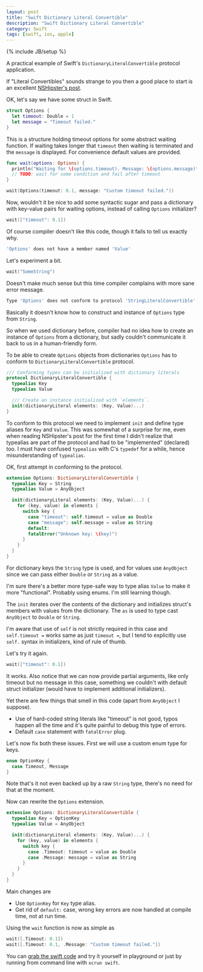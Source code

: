 ```yaml
---
layout: post
title: "Swift Dictionary Literal Convertible"
description: "Swift Dictionary Literal Convertible"
category: Swift
tags: [swift, ios, apple]
---
```

{% include JB/setup %}

A practical example of Swift's `DictionaryLiteralConvertible` protocol application.

<!--more-->

If "Literal Convertibles" sounds strange to you then a good place to start is an excellent [NSHipster's post](http://nshipster.com/swift-literal-convertible/).

OK, let's say we have some struct in Swift.

```swift
struct Options {
  let timeout: Double = 1
  let message = "Timeout failed."
}
```

This is a structure holding timeout options for some abstract waiting function. If waiting takes longer that `timeout` then waiting is terminated and the `message` is displayed. For convenience default values are provided.

```swift
func wait(options: Options) {
  println("Waiting for \(options.timeout). Message: \(options.message)")
  // TODO: wait for some condition and fail after timeout
}

wait(Options(timeout: 0.1, message: "Custom timeout failed."))
```

Now, wouldn't it be nice to add some syntactic sugar and pass a dictionary with key-value pairs for waiting options, instead of calling `Options` initializer?

```swift
wait(["timeout": 0.1])
```

Of course compiler doesn't like this code, though it fails to tell us exactly why.

```bash
'Options' does not have a member named 'Value'
```

Let's experiment a bit.

```swift
wait("SomeString")
```

Doesn't make much sense but this time compiler complains with more sane error message.

```bash
Type 'Options' does not conform to protocol 'StringLiteralConvertible'
```

Basically it doesn't know how to construct and instance of `Options` type from `String`.

So when we used dictionary before, compiler had no idea how to create an instance of `Options` from a dictionary, but sadly couldn't communicate it back to us in a human-friendly form.

To be able to create `Options` objects from dictionaries `Options` has to conform to `DictionaryLiteralConvertible` protocol.

```swift
/// Conforming types can be initialized with dictionary literals
protocol DictionaryLiteralConvertible {
  typealias Key
  typealias Value

  /// Create an instance initialized with `elements`.
  init(dictionaryLiteral elements: (Key, Value)...)
}
```

To conform to this protocol we need to implement `init` and define type aliases for `Key` and `Value`. This was somewhat of a surprise for me, even when reading NSHipster's post for the first time I didn't realize that typealias are part of the protocol and had to be "implemented" (declared) too. I must have confused `typealias` with C's `typedef` for a while, hence misunderstanding of `typealias`.

OK, first attempt in conforming to the protocol.

```swift
extension Options: DictionaryLiteralConvertible {
  typealias Key = String
  typealias Value = AnyObject

  init(dictionaryLiteral elements: (Key, Value)...) {
    for (key, value) in elements {
      switch key {
        case "timeout": self.timeout = value as Double
        case "message": self.message = value as String
        default:
        fatalError("Unknown key: \(key)")
      }
    }
  }
}
```

For dictionary keys the `String` type is used, and for values use `AnyObject` since we can pass either `Double` or `String` as a value.

I'm sure there's a better more type-safe way to type alias `Value` to make it more "functional". Probably using enums. I'm still learning though.

The `init` iterates over the contents of the dictionary and initializes struct's members with values from the dictionary. The `as` is used to type cast `AnyObject` to `Double` or `String`.

I'm aware that use of `self` is not strictly required in this case and `self.timeout =` works same as just `timeout =`, but I tend to explicitly use `self.` syntax in initializers, kind of rule of thumb.

Let's try it again.

```swift
wait(["timeout": 0.1])
```

It works. Also notice that we can now provide partial arguments, like only timeout but no message in this case, something we couldn't with default struct initializer (would have to implement additional initializers).

Yet there are few things that smell in this code (apart from `AnyObject` I suppose).

- Use of hard-coded string literals like "timeout" is not good, typos happen all the time and it's quite painful to debug this type of errors.
- Default `case` statement with `fatalError` plug.

Let's now fix both these issues. First we will use a custom enum type for keys.

```swift
enum OptionKey {
  case Timeout, Message
}
```

Note that's it not even backed up by a raw `String` type, there's no need for that at the moment.

Now can rewrite the `Options` extension.

```swift
extension Options: DictionaryLiteralConvertible {
  typealias Key = OptionKey
  typealias Value = AnyObject

  init(dictionaryLiteral elements: (Key, Value)...) {
    for (key, value) in elements {
      switch key {
        case .Timeout: timeout = value as Double
        case .Message: message = value as String
      }
    }
  }
}
```

Main changes are

- Use `OptionKey` for `Key` type alias.
- Get rid of `default:` case, wrong key errors are now handled at compile time, not at run time.

Using the `wait` function is now as simple as

```swift
wait([.Timeout: 0.1])
wait([.Timeout: 0.1, .Message: "Custom timeout failed."])
```

You can [grab the swift code](https://gist.github.com/mgrebenets/ae93a434f3b15026c150) and try it yourself in playground or just by running from command line with `xcrun swift`.
